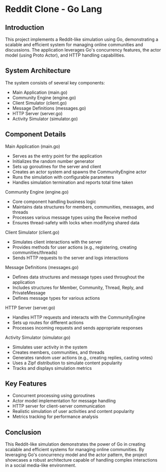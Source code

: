 # Reddit Clone - Go Lang

## Introduction
This project implements a Reddit-like simulation using Go, demonstrating a scalable and efficient system for managing online communities and discussions. The application leverages Go's concurrency features, the actor model (using Proto Actor), and HTTP handling capabilities.

## System Architecture
The system consists of several key components:
- Main Application (main.go)
- Community Engine (engine.go)
- Client Simulator (client.go)
- Message Definitions (messages.go)
- HTTP Server (server.go)
- Activity Simulator (simulator.go)

## Component Details
Main Application (main.go)
- Serves as the entry point for the application
- Initializes the random number generator
- Sets up goroutines for the server and client
- Creates an actor system and spawns the CommunityEngine actor
- Runs the simulation with configurable parameters
- Handles simulation termination and reports total time taken

Community Engine (engine.go)
- Core component handling business logic
- Maintains data structures for members, communities, messages, and threads
- Processes various message types using the Receive method
- Ensures thread-safety with locks when modifying shared data

Client Simulator (client.go)
- Simulates client interactions with the server
- Provides methods for user actions (e.g., registering, creating communities/threads)
- Sends HTTP requests to the server and logs interactions

Message Definitions (messages.go)
- Defines data structures and message types used throughout the application
- Includes structures for Member, Community, Thread, Reply, and PrivateMessage
- Defines message types for various actions

HTTP Server (server.go)
- Handles HTTP requests and interacts with the CommunityEngine
- Sets up routes for different actions
- Processes incoming requests and sends appropriate responses

Activity Simulator (simulator.go)
- Simulates user activity in the system
- Creates members, communities, and threads
- Generates random user actions (e.g., creating replies, casting votes)
- Uses a Zipf distribution to simulate content popularity
- Tracks and displays simulation metrics

## Key Features
- Concurrent processing using goroutines
- Actor model implementation for message handling
- HTTP server for client-server communication
- Realistic simulation of user activities and content popularity
- Metrics tracking for performance analysis

## Conclusion
This Reddit-like simulation demonstrates the power of Go in creating scalable and efficient systems for managing online communities. By leveraging Go's concurrency model and the actor pattern, the project showcases a robust architecture capable of handling complex interactions in a social media-like environment.
